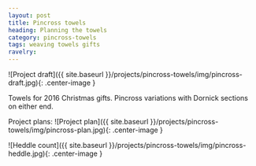 ```yaml
---
layout: post
title: Pincross towels
heading: Planning the towels
category: pincross-towels
tags: weaving towels gifts
ravelry:
---
```

![Project draft]({{ site.baseurl }}/projects/pincross-towels/img/pincross-draft.jpg){: .center-image }

Towels for 2016 Christmas gifts. Pincross variations with Dornick sections on either end.

Project plans:
![Project plan]({{ site.baseurl }}/projects/pincross-towels/img/pincross-plan.jpg){: .center-image }

![Heddle count]({{ site.baseurl }}/projects/pincross-towels/img/pincross-heddle.jpg){: .center-image }